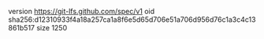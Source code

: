 version https://git-lfs.github.com/spec/v1
oid sha256:d12310933f4a18a257ca1a8f6e5d65d706e51a706d956d76c1a3c4c13861b517
size 1250
